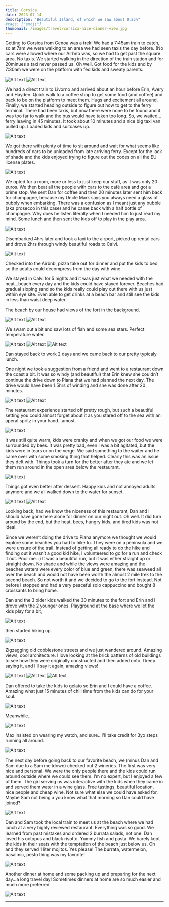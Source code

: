 ```yaml
---
title: Corsica
date: 2023-07-14
description: "Beautiful Island, of which we saw about 0.25%"
#tags: ["emoji"]
thumbnail: /images/travel/corsica-nice-dinner-view.jpg
---
```


Getting to Corsica from Genoa was a trek! We had a 7:45am train to catch, so at 7am we were walking to an area we had seen taxis the day before. (No cars were allowed where our Airbnb was, so we had to get past the square area. No taxis. We started walking in the direction of the train station and for 20minues a taxi never passed us. Oh well. Got food for the kids and by 7:30am we were on the platform with fed kids and sweaty parents.

![Alt text](/images/travel/corsia-train-platform.jpg)
![Alt text](/images/travel/corsica-sweating-train.jpg)

We had a direct train to Livorno and arrived about an hour before Erin, Avery and Hayden. Quick walk to a coffee shop to get some food (and coffee) and back to be on the platform to meet them. Hugs and excitement all around. Finally, we started heading outside to figure out how to get to the ferry terminal. There had been taxis, but now there were none to be found and it was too far to walk and the bus would have taken too long. So, we waited…ferry leaving in 45 minutes. It took about 10 minutes and a nice big taxi van pulled up. Loaded kids and suitcases up. 

![Alt text](/images/travel/corsica-taxi.jpg)

We got there with plenty of time to sit around and wait for what seems like hundreds of cars to be unloaded from late arriving ferry. Except for the lack of shade and the kids enjoyed trying to figure out the codes on all the EU license plates.

![Alt text](/images/travel/corsica-ferry-waiting.jpg)

We opted for a room, more or less to just keep our stuff, as it was only 20 euros.  We then beat all the people with cars to the café area and got a prime stop. We sent Dan for coffee and then 20 minutes later sent him back for champagne, because my Uncle Mark says you always need a glass of bubbly when embarking. There was a confusion as I meant just any bubble (aka prosecco in this case) and he came back with a half bottle of champagne. Why does he listen literally when I needed him to just read my mind. Some lunch and then sent the kids off to play in the play area.

![Alt text](/images/travel/corsica-ferry-ball-pit.jpg)

Disembarked 4hrs later and took a taxi to the airport, picked up rental cars and drove 2hrs through windy beautiful roads to Calvi. 

![Alt text](/images/travel/corsica-drive-to-calvi.jpg)

Checked into the Airbnb, pizza take out for dinner and put the kids to bed so the adults could decompress from the day with wine.

We stayed in Calvi for 5 nights and it was just what we needed with the heat…beach every day and the kids could have stayed forever. Beaches had gradual sloping sand so the kids really could play out there with us just within eye site. Even able to get drinks at a beach bar and still see the kids in less than waist deep water.

The beach by our house had views of the fort in the background.

![Alt text](/images/travel/corsica-beach-day1.1.jpg)
![Alt text](/images/travel/corsica-beach-day1.jpg)


We swam out a bit and saw lots of fish and some sea stars. Perfect temperature water.

![Alt text](/images/travel/corsica-beach-day2-ben.jpg)
![Alt text](/images/travel/corsica-beach-day2-sam.jpg)
![Alt text](/images/travel/corsica-beach-day2-water.jpg)

Dan stayed back to work 2 days and we came back to our pretty typicaly lunch.

One night we took a suggestion from a friend and went to a restaurant down the coast a bit. It was so windy (and beautiful) that Erin knew she couldn’t continue the drive down to Piana that we had planned the next day. The drive would have been 1.5hrs of winding and she was done after 20 minutes. 

![Alt text](/images/travel/corsica-nice-dinner-drive2.jpg)
![Alt text](/images/travel/corsica-nice-dinner-drive3.jpg)

The restaurant experience started off pretty rough, but such a beautiful setting you could almost forget about it as you stared off to the sea with an aperal spritz in your hand...amost. 

![Alt text](/images/travel/corsica-nice-dinner-eating.jpg)

It was still quite warm, kids were cranky and when we got our food we were surrounded by bees. It was pretty bad, even I was a bit agitated, but the kids were in tears or on the verge. We said something to the waiter and he came over with some smoking thing that helped. Clearly this was an issue they delt with. Things took a turn for the better after they ate and we let them run around in the open area below the restaurant. 

![Alt text](/images/travel/corsica-nice-dinner-grounds.jpg)

Things got even better after dessert. Happy kids and not annoyed adults anymore and we all walked down to the water for sunset. 

![Alt text](/images/travel/corsica-nice-dinner-view.jpg)
![Alt text](/images/travel/corsica-nice-dinner-family.jpg)

Looking back, had we know the niceness of this restaurant, Dan and I should have gone here alone for dinner on our night out. Oh well. It did turn around by the end, but the heat, bees, hungry kids, and tired kids was not ideal.

Since we weren’t doing the drive to Piana anymore we thought we would explore some beaches you had to hike to. They were on a peninsula and we were unsure of the trail. Instead of getting all ready to do the hike and finding out it wasn’t a good kid hike, I volunteered to go for a run and check it out. Poor me. :) It was a beautiful run, but it was either straight up or straight down. No shade and while the views were amazing and the beaches waters were every color of blue and green, there was seaweed all over the beach and would not have been worth the almost 2 mile trek to the second beach. So not worth it and we decided to go to the fort instead. Not before I stopped and had a very peaceful solo cappuccino and bought 8 croissants to bring home.

Dan and the 3 older kids walked the 30 minutes to the fort and Erin and I drove with the 2 younger ones. Playground at the base where we let the kids play for a bit,

![Alt text](/images/travel/corsica-playground.jpg)

then started hiking up.

![Alt text](/images/travel/corsica-fort.jpg)

Zigzagging old cobblestone streets and we just wandered around. Amazing views, cool architecture. I love looking at the brick patterns of old buildings to see how they were originally constructed and then added onto. I keep saying it, and I'll say it again, amazing views!

![Alt text](/images/travel/corsica-fort2.jpg)
![Alt text](/images/travel/corsica-fort3.jpg)
![Alt text](/images/travel/corsica-fort4.jpg)

Dan offered to take the kids to gelato so Erin and I could have a coffee. Amazing what just 15 minutes of chill time from the kids can do for your soul.

![Alt text](/images/travel/corsica-fort-coffee.jpg)

Meanwhile...

![Alt text](/images/travel/corsica-ice-cream.jpg)

Max insisted on wearing my watch, and sure...I'll take credit for 3yo steps running all around.

![Alt text](/images/travel/corsica-max-couting-steps.jpg)

The next day before going back to our favorite beach, we (minus Dan and Sam due to a Sam meltdown) checked out 2 wineries. The first was very nice and personal. We were the only people there and the kids could run around outside where we could see them. I’m no expert, but I enjoyed a few of them. The girl serving us was interactive with the kids when they came in and served them water in a wine glass. Free tastings, beautiful location, nice people and cheap wine. Not sure what else we could have asked for. Maybe Sam not being a you know what that morning so Dan could have joined?

![Alt text](/images/travel/corsica-winery.jpg)

Dan and Sam took the local train to meet us at the beach where we had lunch at a very highly reviewed restaurant. Everything was so good. We learned from past mistakes and ordered 2 burrata salads, not one. Dan loved his octopus and black risotto. Yummy fish and pasta. We barely kept the kids in their seats with the temptation of the beach just below us. Oh and they served 1 liter mojitos. Yes please! The burrata, watermelon, basalmic, pesto thing was my favorite!


![Alt text](/images/travel/corsica-nice-lunch2.jpg)



Another dinner at home and some packing up and preparing for the next day…a long travel day! Sometimes dinners at home are so much easier and much more preferred.

![Alt text](/images/travel/corsica-dinner-home.jpg)



---
